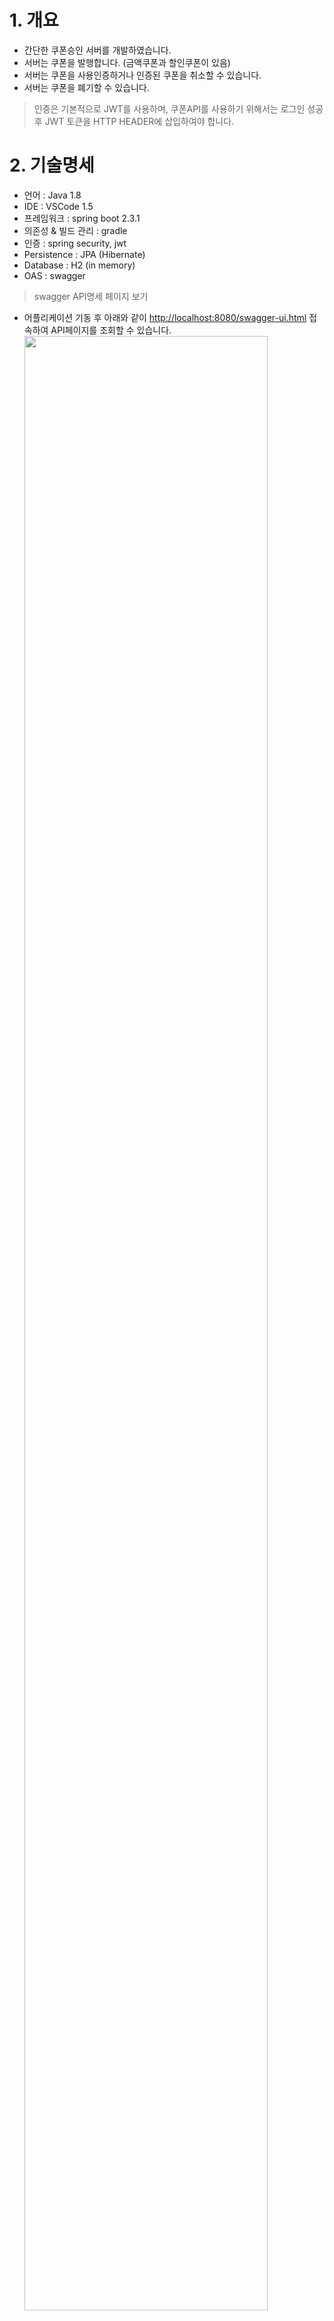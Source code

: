 # 1. 개요
- 간단한 쿠폰승인 서버를 개발하였습니다.
- 서버는 쿠폰을 발행합니다. (금액쿠폰과 할인쿠폰이 있음)
- 서버는 쿠폰을 사용인증하거나 인증된 쿠폰을 취소할 수 있습니다.
- 서버는 쿠폰을 폐기할 수 있습니다.
> 인증은 기본적으로 JWT를 사용하며, 쿠폰API를 사용하기 위해서는 로그인 성공 후 JWT 토큰을 HTTP HEADER에 삽입하여야 합니다.


# 2. 기술명세
- 언어 : Java 1.8
- IDE : VSCode 1.5
- 프레임워크 : spring boot 2.3.1
- 의존성 & 빌드 관리 : gradle
- 인증 : spring security, jwt
- Persistence : JPA (Hibernate)
- Database : H2 (in memory)
- OAS : swagger

> swagger API명세 페이지 보기
- 어플리케이션 기동 후 아래와 같이 [http://localhost:8080/swagger-ui.html](http://localhost:8080/swagger-ui.html) 접속하여 API페이지를 조회할 수 있습니다.
<img src="https://user-images.githubusercontent.com/61044774/97953836-0bf11f80-1de5-11eb-857c-c30ceb991fea.jpg" width="90%"></img>


> H2 database 웹콘솔 보기
- H2 웹console 접속경로는 다음과 같습니다. [http://localhost:8080/h2-console/](http://localhost:8080/h2-console/)
<img src="https://user-images.githubusercontent.com/61044774/85590819-b0b56080-b67f-11ea-8415-3eb50f5b82b8.jpg" width="90%"></img>

- Driver Class : org.h2.Driver
- JDBC URL : jdbc:h2:mem:testdb
- User Name : sa
- Password : [없음]


# 3. 쿠폰 테이블 설계
쿠폰서비스를 위한 기본 테이블을 설계 하였다.
<br>
## COUPON_INFO (쿠폰기본정보)
- 쿠폰에 대한 기본적인 설정정보를 포함하고 있는 마스터 테이블이다. 쿠폰에 대한 구분이나 승인유효기간 등 쿠폰속성 및 승인에 대한 정보가 정의된다.  
<img src="https://user-images.githubusercontent.com/61044774/98198857-50a7c280-1f6d-11eb-87b8-bd3ac4cbfe26.jpg" width="76%"></img>

## COUPON (쿠폰)
- 실제 쿠폰정보가 담겨있는 쿠폰이다. 쿠폰번호를 기준으로 쿠폰의 현재 상태(발행, 사용, 폐기 등) 및 쿠폰 기본정보가 정의된다.
쿠폰은 상기 쿠폰기본정보 테이블을 토대로 생성된다.  
<img src="https://user-images.githubusercontent.com/61044774/98198956-85b41500-1f6d-11eb-80c1-fd32973d3056.jpg" width="60%"></img>

## COUPON_LOG (쿠폰거래로그)
- 쿠폰의 거래가 발생될 때마다 생성되는 로그 정보이다. 쿠폰이 발행/사용/취소/폐기 등의 거래가 이루어 질때 로그가 생성된다.  
<img src="https://user-images.githubusercontent.com/61044774/98198958-88af0580-1f6d-11eb-823d-bcef41b943b4.jpg" width="60%"></img>

## COUPON_NO_SEQ (쿠폰번호순번)
- 쿠폰번호 중복을 방지하고자 쿠폰기본정보 별로 일련번호 테이블을 활용한다.  
<img src="https://user-images.githubusercontent.com/61044774/98199319-3b7f6380-1f6e-11eb-8775-dcd8e204c9ee.jpg" width="50%"></img>

# 4. 실행

> Tips
- **만약 lombok 관련 오류가 발생하면 아래의 url을 참조해 주세요**  
[https://stackoverflow.com/questions/63418817/how-do-i-get-lombok-to-work-with-visual-studio-code](https://stackoverflow.com/questions/63418817/how-do-i-get-lombok-to-work-with-visual-studio-code)  
[https://planbsw.tistory.com/109](https://planbsw.tistory.com/109)


## 실행 하기

> 소스 main Application 실행하기
- com.milkit.app.DemoApplication 을 IDE에서 run하여 바로 실행할 수 있습니다.
 <img src="https://user-images.githubusercontent.com/61044774/91526490-b1e46180-e93e-11ea-9c03-6385d281d944.jpg" width="90%"></img>


# 5. 인증
> 서버에서 제공되는 api를 호출하기 위해서는 먼저 인증을 수행해야 합니다.
인증은 jwt 형식의 토큰방식으로 진행됩니다.
## 인증 요청
- http://localhost:8080/login URL로 POST로 인증정보를 전달합니다.
<img src="https://user-images.githubusercontent.com/61044774/93299272-c033e800-f82f-11ea-852d-9da348dfdf30.jpg" width="90%"></img>
  * 사용자 계정은 admin / test 혹은 test / test로 지정할 수 있습니다.
  * 사용자 계정은 POST Body에 다음과 같은 형식의 json 값을 설정합니다.
  ```javascript
  {
	"username" : "admin",
	"password" : "test"
  }
  ```
  * 사용자가 인증되었다면 서버는 Response body에 JWT Token 정보를 전달합니다.
  ```javascript
  {
    "code": "0",
    "message": "성공했습니다",
    "value": {
      "accessToken": "eyJhbGciOiJIUzI1NiJ9.eyJ1c2VyTk0iOiLqtIDrpqzsnpAiLCJhdXRoUm9sZSI6IlJPTEVfQURNSU4iLCJuYW1lIjoiYWRtaW4iLCJleHAiOjE2MDAyMzQxMjgsImlhdCI6MTYwMDIzMjMyOH0.hYTzcG5nDhdVn4OVbrrH7ybSLwBxq1Fm2O9A60uk8Zw",
      "refreshToken": "eyJhbGciOiJIUzI1NiJ9.eyJ1c2VyTk0iOiLqtIDrpqzsnpAiLCJhdXRoUm9sZSI6IlJPTEVfQURNSU4iLCJuYW1lIjoiYWRtaW4iLCJleHAiOjE2MDE0NDE5MzAsImlhdCI6MTYwMDIzMjMzMH0.MZLH17FUuUqYzlZDQ2AZDcRnSvxT2QJJeLHhiwtJFDo",
      "tokenType": "bearer"
    }
  }
  ```
---

## API 호출
- http://localhost:8080/api/api/coupon/publish 등과 같이 서버에서 제공하는 api를 호출하여 API 명세에 제공된 정보를 요청합니다.
<img src="https://user-images.githubusercontent.com/61044774/91528741-025dbe00-e943-11ea-81af-2e4ca5a1d261.jpg" width="90%"></img>
  * <span style="color:red">사용자는 API 호출 시 [4. 인증요청] 에서 응답받은 JWT Token 값을 HTTP Header의 Authorization 항목에 입력하여 전송하여야 합니다.</span>
    ex) Request HEADER의 Authorization 값 형식
    ```html
    Bearer eyJhbGciOiJIUzI1NiJ9.eyJ1c2VyTk0iOiLqtIDrpqzsnpAiLCJhdXRoUm9sZSI6IlJPTEVfQURNSU4iLCJuYW1lIjoiYWRtaW4iLCJleHAiOjE2MDAyMzkxODcsImlhdCI6MTYwMDIzNzM4N30.vp16ZPTySBEUJd3PxQd9ng3hnMBmOVoWrZksnXbw_5o
    ```
  * <span style="color:blue">서버는 API Request Header의 JWT Token을 확인하고 권한확인 및 접근제어를 수행합니다.</span>


# 6. API 명세
## 쿠폰발행
- 사용자는 쿠폰을 발급받고자 할때 서버에게 쿠폰발행을 요청합니다.

  * URL : POST http://localhost:8080/api/api/coupon/publish
  * 요청 Body


  ```javascript

  {
    "couponCD" : "000001",    /*  쿠폰코드  */
    "userID" : "milkit.moon"  /* 발행사용자정보 */
  }

  ```
  * 응답 Body
  ```javascript

  {
    "code": "0",
    "message": "성공했습니다",
    "value": {
      "couponCD": "000001",             /*  쿠폰코드  */
      "couponNO": "0000010000000012",   /*  쿠폰번호  */
      "userID": "milkit.moon",
      "pubDT": "20201027",
      "apprStartDT": "20201027",        /*  승인시작일자  */
      "apprEndDT": "20211027",          /*  승인종료일자  */
      "pubTime": "2020-10-27T08:35:39.675+00:00",
      "useTime": null,
      "faceAmt": 10000,                 /*  금액권쿠폰의 액면금액  */
      "dcRate": 0.0,
      "status": "2",                  /*  쿠폰상태 (1:등록, 2:발행, 3:사용, 4:폐기)  */
      "useYN": "Y",
      "couponNM": "1만원금액권쿠폰",   /*  쿠폰명  */
      "couponDiv": "10"               /*  쿠폰구분 (10:금액권, 20:할인권)  */
    }
  }

  ```

## 쿠폰사용
- 사용자는 발행된 쿠폰으로 서버에게 사용요청 할 수 있습니다.

  * URL : PUT http://localhost:8080/api/api/coupon/use
  * 요청 Body


  ```javascript

  {
    "couponNO" : "0000010000000012",   /*  쿠폰번호  */
    "userID" : "milkit.moon",          /*  사용자정보  */
    "reqUseAmt" : 7000                 /*  사용/할인 요청금액  */
  }

  ```
  * 응답 Body
  ```javascript

  {
    "code": "0",
    "message": "성공했습니다",
    "value": {
      "apprNO": "10000001603787772876",             /*  거래번호  */
      "apprTime": "2020-10-27T08:36:12.876+00:00",
      "faceAmt": 10000,                             /*  금액권쿠폰의 액면금액  */
      "useAmt": 7000,                               /*  사용된금액  */
      "changeAmt": 3000                             /*  거스름돈금액  */
    }
  }

  ```

> Tips : 해당쿠폰은 1만원권 금액쿠폰이고 7,000원을 사용했으며 3,000원을 거슬러주었다. (할인쿠폰의 경우 할인된 금액을 전달해 준다.)


## 쿠폰취소
- 사용자는 사용된 쿠폰을 취소하고자 한다. 취소된 쿠폰은 다시 사용할 수 있는 상태로 돌아간다.

  * URL : PUT http://localhost:8080/api/api/coupon/cancel
  * 요청 Body


  ```javascript

  {
    "couponNO" : "0000010000000012",    /*  쿠폰번호  */
    "userID" : "milkit.moon",           /*  사용자정보  */
    "apprNO" : "10000001603787772876"   /*  거래번호 (쿠폰사용 시 응답받은 거래번호)  */
  }

  ```
  * 응답 Body
  ```javascript

  {
    "code": "0",
    "message": "성공했습니다",
    "value": {
      "apprNO": "10000001603787812051",   /*  거래번호  */
      "apprTime": "2020-10-27T08:36:52.051+00:00",
      "faceAmt": 10000,
      "useAmt": -7000,                    /*  취소된금액 (사용된 금액의 -)  */
      "changeAmt": -3000                  /*  취소된거스름돈금액 (사용된 거스름돈금액의 -)  */
    }
  }

  ```

## 쿠폰폐기
- 사용자는 쿠폰을 폐기하고자 한다. 폐기된 쿠폰은 다시 사용할 수 없다. 또한 이미 사용된 쿠폰은 폐기할 수 없다.

  * URL : PUT http://localhost:8080/api/api/coupon/discard
  * 요청 Body


  ```javascript

  {
    "couponNO" : "0000010000000012",    /*  쿠폰번호  */
    "userID" : "milkit.moon"            /*  사용자정보  */
  }

  ```
  * 응답 Body
  ```javascript

  {
    "code": "0",
    "message": "성공했습니다",
    "value": {
      "apprNO": "10000001603787830671",             /*  거래번호  */
      "apprTime": "2020-10-27T08:37:10.676+00:00"
    }
  }

  ```

## 쿠폰조회
- 사용자는 쿠폰의 정보를 조회할 수 있습니다.

  * URL : GET http://localhost:8080/api/api/coupon/query?userID=[사용자정보]&couponNO=[쿠폰번호]
  * 요청 Body

  * 응답 Body
  ```javascript

  {
    "code": "0",
    "message": "성공했습니다",
    "value": {
      "couponCD": "000001",             /*  쿠폰코드  */
      "couponNO": "0000010000000012",   /*  쿠폰번호  */
      "userID": "milkit.moon",
      "pubDT": "20201027",
      "apprStartDT": "20201027",        /*  승인시작일자  */
      "apprEndDT": "20211027",          /*  승인종료일자  */
      "pubTime": "2020-10-27T08:35:39.675+00:00",
      "useTime": null,
      "faceAmt": 10000,                 /*  금액권쿠폰의 액면금액  */
      "dcRate": 0.0,
      "status": "2",                  /*  쿠폰상태 (1:등록, 2:발행, 3:사용, 4:폐기)  */
      "useYN": "Y",
      "couponNM": "1만원금액권쿠폰",   /*  쿠폰명  */
      "couponDiv": "10"               /*  쿠폰구분 (10:금액권, 20:할인권)  */
    }
  }

  ```
